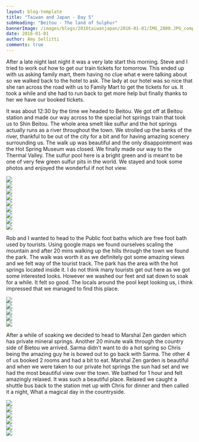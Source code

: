 ```yaml
---
layout: blog-template
title: "Taiwan and Japan - Day 5"
subHeading: "Beitou - The land of Sulphur"
bannerImage: /images/blogs/2016taiwanjapan/2016-01-01/IMG_2800.JPG_compressed.JPEG
date: 2016-01-01
author: Amy Sellitti
comments: true
---
```


After a late night last night it was a very late start this morning. Steve and I tried to work out how to get our train tickets for tomorrow. This ended up with us asking family mart, them having no clue what e were talking about so we walked back to the hotel to ask. The lady at our hotel was so nice that she ran across the road with us to Family Mart to get the tickets for us. It took a while and she had to run back to get more help but finally thanks to her we have our booked tickets.

It was about 12:30 by the time we headed to Beitou. We got off at Beitou station and made our way across to the special hot springs train that took us to Shin Beitou. The whole area smelt like sulfur and the hot springs actually runs as a river throughout the town. We strolled up the banks of the river, thankful to be out of the city for a bit and for having amazing scenery surrounding us. The walk up was beautiful and the only disappointment was the Hot Spring Museum was closed. We finally made our way to the Thermal Valley. The sulfur pool here is a bright green and is meant to be one of very few green sulfur pits in the world. We stayed and took some photos and enjoyed the wonderful if not hot view.

<div class="center-image"><img src="/images/blogs/2016taiwanjapan/2016-01-01/IMG_2770.JPG_compressed.JPEG" /></div>
<div class="center-image"><img src="/images/blogs/2016taiwanjapan/2016-01-01/IMG_2773.JPG_compressed.JPEG" /></div>
<div class="center-image"><img src="/images/blogs/2016taiwanjapan/2016-01-01/IMG_2774.JPG_compressed.JPEG" /></div>
<div class="center-image"><img src="/images/blogs/2016taiwanjapan/2016-01-01/IMG_2781.JPG_compressed.JPEG" /></div>
<div class="center-image"><img src="/images/blogs/2016taiwanjapan/2016-01-01/IMG_2784.JPG_compressed.JPEG" /></div>
<div class="center-image"><img src="/images/blogs/2016taiwanjapan/2016-01-01/IMG_2792.JPG_compressed.JPEG" /></div>
<div class="center-image"><img src="/images/blogs/2016taiwanjapan/2016-01-01/IMG_2796.JPG_compressed.JPEG" /></div>
<div class="center-image"><img src="/images/blogs/2016taiwanjapan/2016-01-01/IMG_2800.JPG_compressed.JPEG" /></div>
<div class="center-image"><img src="/images/blogs/2016taiwanjapan/2016-01-01/DSC_4424.JPG_compressed.JPEG" /></div>

Rob and I wanted to head to the Public foot baths which are free foot bath used by tourists. Using google maps we found ourselves scaling the mountain and after 20 mins walking up the hills through the town we found the park. The walk was worth it as we definitely got some amazing views and we felt way of the tourist track. The park has the area with the hot springs located inside it. I do not think many tourists get out here as we got some interested looks. However we washed our feet and sat down to soak for a while. It felt so good. The locals around the pool kept looking us, i think impressed that we managed to find this place.

<div class="center-image"><img src="/images/blogs/2016taiwanjapan/2016-01-01/IMG_2812.JPG_compressed.JPEG" /></div>
<div class="center-image"><img src="/images/blogs/2016taiwanjapan/2016-01-01/20160101_154649.jpg_compressed.JPEG" /></div>
<div class="center-image"><img src="/images/blogs/2016taiwanjapan/2016-01-01/P1010489.JPG_compressed.JPEG" /></div>
<div class="center-image"><img src="/images/blogs/2016taiwanjapan/2016-01-01/IMG_20160101_151515.jpg_compressed.JPEG" /></div>
<div class="center-image"><img src="/images/blogs/2016taiwanjapan/2016-01-01/IMG_2816.JPG_compressed.JPEG" /></div>

After a while of soaking we decided to head to Marshal Zen garden which has private mineral springs. Another 20 minute walk through the country side of Bietou we arrived. Sarma didn't want to do a hot spring so Chris being the amazing guy he is bowed out to go back with Sarma. The other 4 of us booked 2 rooms and had a bit to eat. Marshal Zen garden is beautiful and when we were taken to our private hot springs the sun had set and we had the most beautiful view over the town. We bathed for 1 hour and felt amazingly relaxed. It was such a beautiful place. Relaxed we caught a shuttle bus back to the station met up with Chris for dinner and then called it a night, What a magical day in the countryside.

<div class="center-image"><img src="/images/blogs/2016taiwanjapan/2016-01-01/IMG_2821.JPG_compressed.JPEG" /></div>
<div class="center-image"><img src="/images/blogs/2016taiwanjapan/2016-01-01/20160101_164602.jpg_compressed.JPEG" /></div>
<div class="center-image"><img src="/images/blogs/2016taiwanjapan/2016-01-01/IMG_2822.JPG_compressed.JPEG" /></div>
<div class="center-image"><img src="/images/blogs/2016taiwanjapan/2016-01-01/IMG_20160101_184110.jpg_compressed.JPEG" /></div>
<div class="center-image"><img src="/images/blogs/2016taiwanjapan/2016-01-01/P1010512.JPG_compressed.JPEG" /></div>
<div class="center-image"><img src="/images/blogs/2016taiwanjapan/2016-01-01/P1010515.JPG_compressed.JPEG" /></div>
